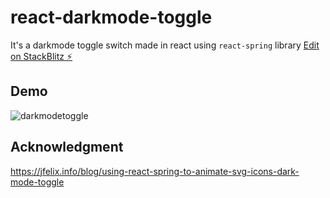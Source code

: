 # react-darkmode-toggle
 It's a darkmode toggle switch made in react using `react-spring` library
 [Edit on StackBlitz ⚡️](https://stackblitz.com/edit/react-darkmode-toggle)

## Demo
![darkmodetoggle](https://user-images.githubusercontent.com/67546884/111118403-c1e82980-858e-11eb-89f8-301c5d948625.gif)

## Acknowledgment
https://jfelix.info/blog/using-react-spring-to-animate-svg-icons-dark-mode-toggle
